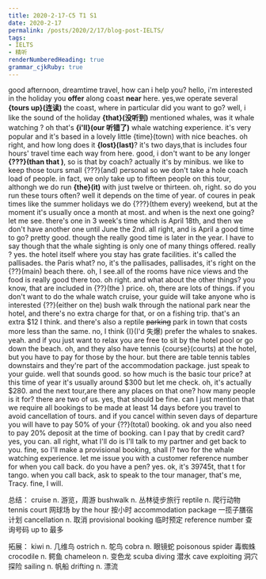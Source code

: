 ```yaml
---
title: 2020-2-17-C5 T1 S1
date: 2020-2-17
permalink: /posts/2020/2/17/blog-post-IELTS/ 
tags: 
- IELTS
- 精听
renderNumberedHeading: true
grammar_cjkRuby: true
---
```



good afternoon, dreamtime travel, how can i help you?
hello, i'm interested in the holiday you **offer** along coast **near** here.
yes,we operate several **{tours up}(连读)** the coast, where in particular did you want to go?
well, i like the sound of the holiday **{that}(没听到)** mentioned whales, was it whale watching ?
oh that's **{i'll}(our 听错了)** whale watching experience.
it's very popular and it's based in a lovely little {time}(town) with nice beaches.
oh right, and how long does it **{lost}(last)**?
it's two days,that is includes four hours' travel time each way from here.
good, i don't want to be any longer **{???}(than that )**, so is that by coach?
actually it's by minibus. we like to keep those tours small {???}(and) personal so we don't take a hole coach load of people.
in fact, we only take up to fifteen people on this tour, althongh we do run **{the}(it)** with just twelve or thirteen.
oh, right. so do you run these tours often?
well it depends on the time of year. of coures in peak times like the summer holidays we do {???}(them every) weekend, but at the moment it's usually once a month at most.
and when is the next one going?
let me see. there's one in 3 week's time which is April 18th, and then we don't have another one until June the 2nd.
all right, and is April  a good time to go?
pretty good. though the really good time is later in the year.
I have to say though that the whale sighting is only one of many things offered.
really ?
yes. the hotel itself where you stay has grate facilities. it's called the pallisades.
the Paris what?
no, it's the pallisades, pallisades, it's right on the {??}(main) beach there.
oh, I see.all of the rooms have nice views and the food is really good there too.
oh right. and what about the other things? you know, that are included in {??}(the ) price.
oh, there  are lots of things.
if you don't want to do the whale watch cruise, your guide will take anyone who is interested {??}(either on the) bush walk through the national park near the hotel, and there's no extra charge for that, or on a fishing trip.
that's an extra $12 I think. and there's also a reptile ~~parking~~  park in town that costs more less than the same.
no, I think {I}(I'd 失爆) prefer the whales to snakes.
yeah. and if you just want to relax you are free to sit by the hotel pool or go down the beach.
oh, and they also have tennis {course}(courts) at the hotel, but you have to pay for those by the hour.
but there are table tennis tables downstairs and they're part of the accommodation package. just speak to your guide.
well that sounds good. so how much is the basic tour price?
at this time of year it's usually around $300 but let me check. oh, it's actually $280.
and the next tour,are there any places on that one?
how many people is it for?
there are two of us.
yes, that should be fine. can I just mention that we require all bookings to be made at least 14 days before you travel to avoid cancellation of tours.
and if you cancel within seven days of departure you will have to pay 50% of your {??}(total) booking.
ok
and you also need to pay 20% deposit at the time of booking.
can I pay that by credit card?
yes, you can.
all right, what I'll do is I'll talk to my partner and get back to you.
fine, so I'll make a provisional booking, shall I? two for the whale watching experience.
let me issue you with a customer reference number for when you call back. do you have a pen?
yes.
ok, it's 39745t, that t for tango.
when you call back, ask to speak to the tour manager, that's me, Tracy.
fine, I will.

总结：
cruise  n. 游览，周游
bushwalk  n. 丛林徒步旅行
reptile  n. 爬行动物
tennis court  网球场
by the hour  按小时
accommodation package  一揽子膳宿计划
cancellation  n. 取消
provisional booking  临时预定
reference number  查询号码
up to  最多

拓展：
kiwi  n. 几维鸟
ostrich  n. 鸵鸟
cobra  n. 眼镜蛇
poisonous spider  毒蜘蛛
crocodile  n. 鳄鱼
chameleon  n. 变色龙
scuba diving  潜水
cave exploiting  洞穴探险
sailing  n. 帆船
drifting  n. 漂流